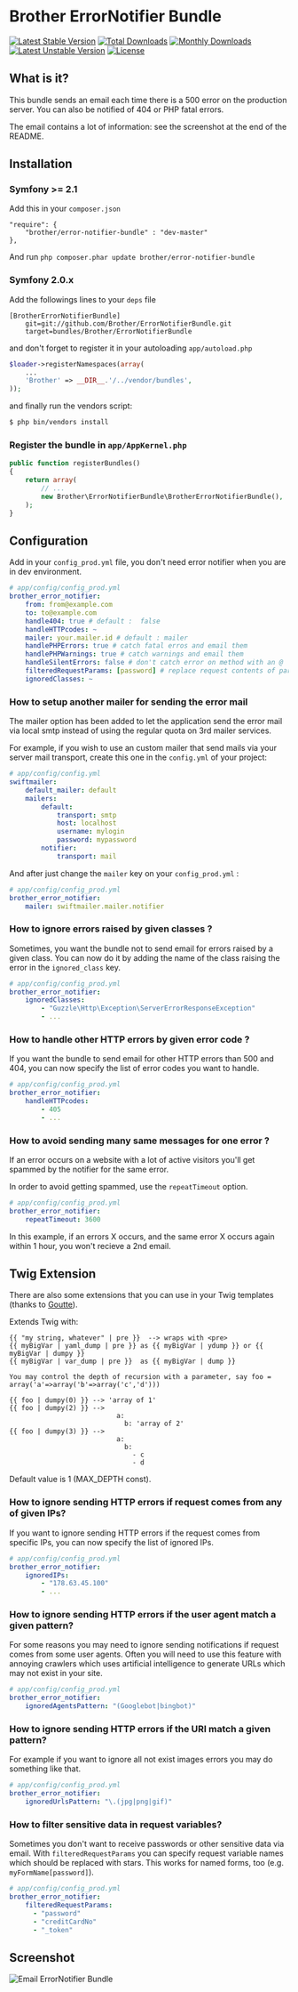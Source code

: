 # Brother ErrorNotifier Bundle

[![Latest Stable Version](https://poser.pugx.org/brother/error-notifier-bundle/v/stable)](https://packagist.org/packages/brother/error-notifier-bundle)
[![Total Downloads](https://poser.pugx.org/brother/error-notifier-bundle/downloads)](https://packagist.org/packages/brother/error-notifier-bundle)
[![Monthly Downloads](https://poser.pugx.org/brother/error-notifier-bundle/d/monthly)](https://packagist.org/packages/brother/error-notifier-bundle)
[![Latest Unstable Version](https://poser.pugx.org/brother/error-notifier-bundle/v/unstable)](https://packagist.org/packages/brother/error-notifier-bundle)
[![License](https://poser.pugx.org/brother/error-notifier-bundle/license)](https://packagist.org/packages/brother/error-notifier-bundle)

## What is it?

This bundle sends an email each time there is a 500 error on the production server. You can also be notified of 404 or PHP fatal errors.

The email contains a lot of information: see the screenshot at the end of the README.

## Installation

### Symfony >= 2.1

Add this in your `composer.json`

    "require": {
        "brother/error-notifier-bundle" : "dev-master"
    },

And run `php composer.phar update brother/error-notifier-bundle`

### Symfony 2.0.x

Add the followings lines to your `deps` file

    [BrotherErrorNotifierBundle]
        git=git://github.com/Brother/ErrorNotifierBundle.git
        target=bundles/Brother/ErrorNotifierBundle

and don't forget to register it in your autoloading `app/autoload.php`

```php
$loader->registerNamespaces(array(
    ...
    'Brother' => __DIR__.'/../vendor/bundles',
));
```

and finally run the vendors script:

```bash
$ php bin/vendors install
```

### Register the bundle in `app/AppKernel.php`

```php
public function registerBundles()
{
    return array(
        // ...
        new Brother\ErrorNotifierBundle\BrotherErrorNotifierBundle(),
    );
}
```

## Configuration

Add in your `config_prod.yml` file, you don't need error notifier when you are in dev environment.

```yml
# app/config/config_prod.yml
brother_error_notifier:
    from: from@example.com
    to: to@example.com
    handle404: true # default :  false
    handleHTTPcodes: ~
    mailer: your.mailer.id # default : mailer
    handlePHPErrors: true # catch fatal erros and email them
    handlePHPWarnings: true # catch warnings and email them
    handleSilentErrors: false # don't catch error on method with an @
    filteredRequestParams: [password] # replace request contents of parameter "password" with stars
    ignoredClasses: ~
```

### How to setup another mailer for sending the error mail

The mailer option has been added to let the application send the error mail via local smtp instead of using the regular quota on 3rd mailer services.

For example, if you wish to use an custom mailer that send mails via your server mail transport, create this one in the `config.yml` of your project:

```yml
# app/config/config.yml
swiftmailer:
    default_mailer: default
    mailers:
        default:
            transport: smtp
            host: localhost
            username: mylogin
            password: mypassword
        notifier:
            transport: mail
```

And after just change the `mailer` key on your `config_prod.yml` :
```yml
# app/config/config_prod.yml
brother_error_notifier:
    mailer: swiftmailer.mailer.notifier
```

### How to ignore errors raised by given classes ?

Sometimes, you want the bundle not to send email for errors raised by a given class. You can now do it by adding the name of the class raising the error in the `ignored_class` key.

```yml
# app/config/config_prod.yml
brother_error_notifier:
    ignoredClasses:
        - "Guzzle\Http\Exception\ServerErrorResponseException"
        - ...
```

### How to handle other HTTP errors by given error code ?

If you want the bundle to send email for other HTTP errors than 500 and 404, you can now specify the list of error codes you want to handle.

```yml
# app/config/config_prod.yml
brother_error_notifier:
    handleHTTPcodes:
        - 405
        - ...
```

### How to avoid sending many same messages for one error ?

If an error occurs on a website with a lot of active visitors you'll get spammed by the notifier for the same error.

In order to avoid getting spammed, use the `repeatTimeout` option.

```yml
# app/config/config_prod.yml
brother_error_notifier:
    repeatTimeout: 3600
```

In this example, if an errors X occurs, and the same error X occurs again within 1 hour, you won't recieve a 2nd email.

## Twig Extension

There are also some extensions that you can use in your Twig templates (thanks to [Goutte](https://github.com/Goutte)).

Extends Twig with:

```twig
{{ "my string, whatever" | pre }}  --> wraps with <pre>
{{ myBigVar | yaml_dump | pre }} as {{ myBigVar | ydump }} or {{ myBigVar | dumpy }}
{{ myBigVar | var_dump | pre }}  as {{ myBigVar | dump }}

You may control the depth of recursion with a parameter, say foo = array('a'=>array('b'=>array('c','d')))

{{ foo | dumpy(0) }} --> 'array of 1'
{{ foo | dumpy(2) }} -->
                           a:
                             b: 'array of 2'
{{ foo | dumpy(3) }} -->
                           a:
                             b:
                               - c
                               - d
```

Default value is 1 (MAX_DEPTH const).

### How to ignore sending HTTP errors if request comes from any of given IPs?

If you want to ignore sending HTTP errors if the request comes from specific IPs, you can now specify the list of ignored IPs.

```yml
# app/config/config_prod.yml
brother_error_notifier:
    ignoredIPs:
        - "178.63.45.100"
        - ...
```

### How to ignore sending HTTP errors if the user agent match a given pattern?

For some reasons you may need to ignore sending notifications if request comes from some user agents.
Often you will need to use this feature with annoying crawlers which uses artificial intelligence
to generate URLs which may not exist in your site.

```yml
# app/config/config_prod.yml
brother_error_notifier:
    ignoredAgentsPattern: "(Googlebot|bingbot)"
```

### How to ignore sending HTTP errors if the URI match a given pattern?

For example if you want to ignore all not exist images errors you may do something like that.

```yml
# app/config/config_prod.yml
brother_error_notifier:
    ignoredUrlsPattern: "\.(jpg|png|gif)"
```
### How to filter sensitive data in request variables?

Sometimes you don't want to receive passwords or other sensitive data via email. With `filteredRequestParams` you can specify request variable names which should be replaced with stars. This works for named forms, too (e.g. `myFormName[password]`).

```yml
# app/config/config_prod.yml
brother_error_notifier:
    filteredRequestParams:
      - "password"
      - "creditCardNo"
      - "_token"
```

## Screenshot

![Email ErrorNotifier Bundle](http://i49.tinypic.com/2wck36e.png "Email ErrorNotifier Bundle")

